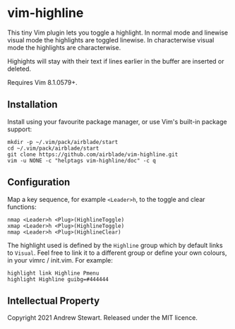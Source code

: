 # vim-highline

This tiny Vim plugin lets you toggle a highlight.  In normal mode and linewise visual mode the highlights are toggled linewise.  In characterwise visual mode the highlights are characterwise.

Highights will stay with their text if lines earlier in the buffer are inserted or deleted.

Requires Vim 8.1.0579+.


## Installation

Install using your favourite package manager, or use Vim's built-in package support:

```
mkdir -p ~/.vim/pack/airblade/start
cd ~/.vim/pack/airblade/start
git clone https://github.com/airblade/vim-highline.git
vim -u NONE -c "helptags vim-highline/doc" -c q
```


## Configuration

Map a key sequence, for example `<Leader>h`, to the toggle and clear functions:

```viml
nmap <Leader>h <Plug>(HighlineToggle)
xmap <Leader>h <Plug>(HighlineToggle)
nmap <Leader>h <Plug>(HighlineClear)
```

The highlight used is defined by the `Highline` group which by default links to `Visual`.  Feel free to link it to a different group or define your own colours, in your vimrc / init.vim.  For example:

```viml
highlight link Highline Pmenu
highlight Highline guibg=#444444
```


## Intellectual Property

Copyright 2021 Andrew Stewart. Released under the MIT licence.
